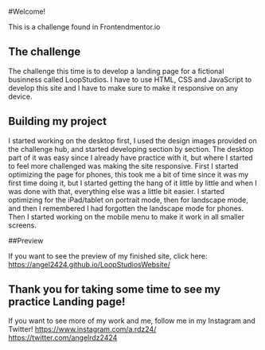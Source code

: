 #Welcome!

This is a challenge found in Frontendmentor.io

## The challenge

The challenge this time is to develop a landing page for a fictional businness called LoopStudios.
I have to use HTML, CSS and JavaScript to develop this site and I have to make sure to make it responsive on any device.

## Building my project

I started working on the desktop first, I used the design images provided on the challenge hub, and started developing section by section.
The desktop part of it was easy since I already have practice with it, but where I started to feel more challenged was making the site responsive.
First I started optimizing the page for phones, this took me a bit of time since it was my first time doing it, but I started getting the hang of it little by little and when I was done with that, everything else was a little bit easier. I started optimizing for the iPad/tablet on portrait mode, then for landscape mode, and then I remembered I had forgotten the landscape mode for phones. Then I started working on the mobile menu to make it work in all smaller screens.

##Preview

If you want to see the preview of my finished site, click here: https://angel2424.github.io/LoopStudiosWebsite/

## Thank you for taking some time to see my practice Landing page!

If you want to see more of my work and me, follow me in my Instagram and Twitter!
https://www.instagram.com/a.rdz24/	https://twitter.com/angelrdz2424